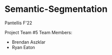 # Semantic-Segmentation
Pantellis F'22 

Project Team #5
Team Members:
- Brendan Aszklar
- Ryan Eaton
